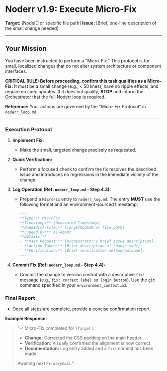 # Noderr v1.9: Execute Micro-Fix

**Target:** [NodeID or specific file path]
**Issue:** [Brief, one-line description of the small change needed]

---

## Your Mission
You have been instructed to perform a "Micro-Fix." This protocol is for small, localized changes that do not alter system architecture or component interfaces.

**CRITICAL RULE: Before proceeding, confirm this task qualifies as a Micro-Fix.** It must be a small change (e.g., < 50 lines), have no ripple effects, and require no spec updates. If it does not qualify, **STOP** and inform the Orchestrator that the full Noderr loop is required.

**Reference:** Your actions are governed by the "Micro-Fix Protocol" in `noderr_loop.md`.

---

### Execution Protocol

1.  **Implement Fix:**
    *   Make the small, targeted change precisely as requested.

2.  **Quick Verification:**
    *   Perform a focused check to confirm the fix resolves the described issue and introduces no regressions in the immediate vicinity of the change.

3.  **Log Operation (Ref: `noderr_loop.md` - Step 4.3):**
    *   Prepend a `MicroFix` entry to `noderr_log.md`. The entry **MUST** use the following format and an environment-sourced timestamp:
        ```markdown
        ---
        **Type:** MicroFix
        **Timestamp:** [Generated Timestamp]
        **NodeID(s)/File:** [TargetNodeID or file_path]
        **Logged By:** AI-Agent
        **Details:**
        - **User Request:** [Orchestrator's brief issue description].
        - **Action Taken:** [Brief description of change made].
        - **Verification:** [Brief verification method/outcome].
        ---
        ```

4.  **Commit Fix (Ref: `noderr_loop.md` - Step 4.4):**
    *   Commit the change to version control with a descriptive `fix:` message (e.g., `fix: correct label on login button`). Use the `git` command specified in your `environment_context.md`.

### Final Report

*   Once all steps are complete, provide a concise confirmation report.

**Example Response:**
> "✓ Micro-Fix completed for `[Target]`.
> *   **Change:** Corrected the CSS padding on the main header.
> *   **Verification:** Visually confirmed the alignment is now correct.
> *   **Documentation:** Log entry added and a `fix:` commit has been made.
> 
> Awaiting next `PrimaryGoal`."
